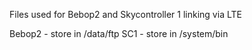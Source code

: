 Files used for Bebop2 and Skycontroller 1 linking via LTE

Bebop2 - store in /data/ftp
SC1 - store in /system/bin

